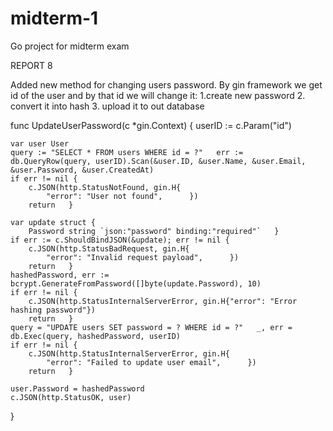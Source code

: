 # midterm-1
Go project for midterm exam

REPORT 8

Added new method for changing users password. By gin framework we get id of the user and by that id we will change it:
1.create new password 
2. convert it into hash 
3. upload it to out database

func UpdateUserPassword(c *gin.Context) {
	userID := c.Param("id")

	var user User
	query := "SELECT * FROM users WHERE id = ?"   err := db.QueryRow(query, userID).Scan(&user.ID, &user.Name, &user.Email, &user.Password, &user.CreatedAt)
	if err != nil {
		c.JSON(http.StatusNotFound, gin.H{
			"error": "User not found",      })
		return   }

	var update struct {
		Password string `json:"password" binding:"required"`   }
	if err := c.ShouldBindJSON(&update); err != nil {
		c.JSON(http.StatusBadRequest, gin.H{
			"error": "Invalid request payload",      })
		return   }
	hashedPassword, err := bcrypt.GenerateFromPassword([]byte(update.Password), 10)
	if err != nil {
		c.JSON(http.StatusInternalServerError, gin.H{"error": "Error hashing password"})
		return   }
	query = "UPDATE users SET password = ? WHERE id = ?"   _, err = db.Exec(query, hashedPassword, userID)
	if err != nil {
		c.JSON(http.StatusInternalServerError, gin.H{
			"error": "Failed to update user email",      })
		return   }

	user.Password = hashedPassword
	c.JSON(http.StatusOK, user)
}
